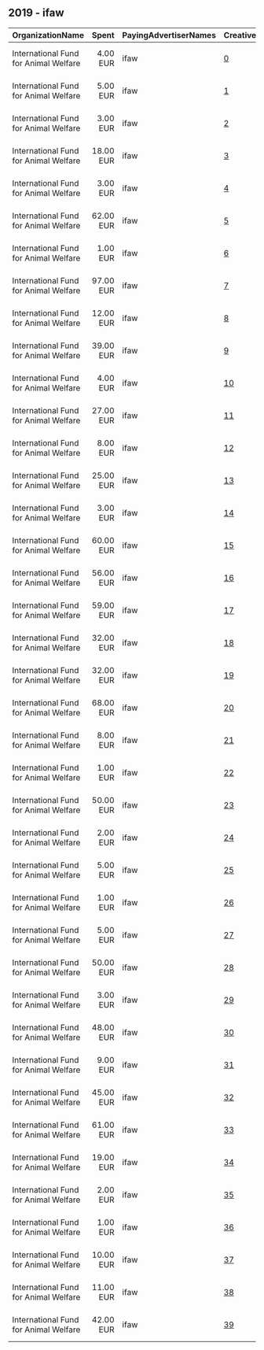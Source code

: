 ## 2019 - ifaw 
|OrganizationName|Spent|PayingAdvertiserNames|CreativeUrls|Impressions|Genders|AgeBrackets|CountryCodes|BillingAddresses|CandidateBallotInformation|
|:---|---:|:---|:---|---:|:---|:---|:---|:---|:---|
|International Fund for Animal Welfare|4.00 EUR|ifaw|[0](https://www.snap.com/political-ads/asset/cb9c2445beefff51016f41dbea843e2659de739800f583877c4fe0a4164beae3?mediaType=mp4)|3,621||18+|netherlands|"290 Summer St.,Yarmouth Port,02675,US"||
|International Fund for Animal Welfare|5.00 EUR|ifaw|[1](https://www.snap.com/political-ads/asset/cb9c2445beefff51016f41dbea843e2659de739800f583877c4fe0a4164beae3?mediaType=mp4)|5,048||18+|netherlands|"290 Summer St.,Yarmouth Port,02675,US"||
|International Fund for Animal Welfare|3.00 EUR|ifaw|[2](https://www.snap.com/political-ads/asset/871a63ba0e575d1357c90a2b0d4e0ab1e4cd12fe3c93db5a6434a00df52c3738?mediaType=mp4)|3,435||18+|netherlands|"290 Summer St.,Yarmouth Port,02675,US"||
|International Fund for Animal Welfare|18.00 EUR|ifaw|[3](https://www.snap.com/political-ads/asset/9a2d8ce178278b01f4fc11f1d11f7917af8a8b75c4f11b902ebc4ce705455fc0?mediaType=png)|17,069||18+|netherlands|"290 Summer St.,Yarmouth Port,02675,US"||
|International Fund for Animal Welfare|3.00 EUR|ifaw|[4](https://www.snap.com/political-ads/asset/9a2d8ce178278b01f4fc11f1d11f7917af8a8b75c4f11b902ebc4ce705455fc0?mediaType=png)|2,654||18+|netherlands|"290 Summer St.,Yarmouth Port,02675,US"||
|International Fund for Animal Welfare|62.00 EUR|ifaw|[5](https://www.snap.com/political-ads/asset/95ee7eaf0a5d33aeca53a3977b2a28e1f48d76f2ac8ffa495089c9b152c0f68a?mediaType=png)|44,597||18+|netherlands|"290 Summer St.,Yarmouth Port,02675,US"||
|International Fund for Animal Welfare|1.00 EUR|ifaw|[6](https://www.snap.com/political-ads/asset/871a63ba0e575d1357c90a2b0d4e0ab1e4cd12fe3c93db5a6434a00df52c3738?mediaType=mp4)|1,088||18+|netherlands|"290 Summer St.,Yarmouth Port,02675,US"||
|International Fund for Animal Welfare|97.00 EUR|ifaw|[7](https://www.snap.com/political-ads/asset/6275b4f9f9ef98c73258a40958e5e9d3223d2c05f25381f891731763a3efa63c?mediaType=png)|72,992||18+|netherlands|"290 Summer St.,Yarmouth Port,02675,US"||
|International Fund for Animal Welfare|12.00 EUR|ifaw|[8](https://www.snap.com/political-ads/asset/cb9c2445beefff51016f41dbea843e2659de739800f583877c4fe0a4164beae3?mediaType=mp4)|11,069||18+|netherlands|"290 Summer St.,Yarmouth Port,02675,US"||
|International Fund for Animal Welfare|39.00 EUR|ifaw|[9](https://www.snap.com/political-ads/asset/8f86ca20ed407ac89192e53877bd3394699b21bd3a29e7130e37f350f925e392?mediaType=png)|31,160||18+|netherlands|"290 Summer St.,Yarmouth Port,02675,US"||
|International Fund for Animal Welfare|4.00 EUR|ifaw|[10](https://www.snap.com/political-ads/asset/871a63ba0e575d1357c90a2b0d4e0ab1e4cd12fe3c93db5a6434a00df52c3738?mediaType=mp4)|4,293||18+|netherlands|"290 Summer St.,Yarmouth Port,02675,US"||
|International Fund for Animal Welfare|27.00 EUR|ifaw|[11](https://www.snap.com/political-ads/asset/d986f9f5e2c285eac1a1cb93353a51f9437ac474c8cf494288dc7ea12215f5d6?mediaType=png)|22,275||18+|netherlands|"290 Summer St.,Yarmouth Port,02675,US"||
|International Fund for Animal Welfare|8.00 EUR|ifaw|[12](https://www.snap.com/political-ads/asset/4b54acc21a2fb5117f196db9a06ef409171e5359f08f1d486956112d153d9ce1?mediaType=mp4)|7,130||18+|netherlands|"290 Summer St.,Yarmouth Port,02675,US"||
|International Fund for Animal Welfare|25.00 EUR|ifaw|[13](https://www.snap.com/political-ads/asset/57cb196fc2f223935ca0a65dca6c219b9c188337ec607afd091fe40e1ac428ea?mediaType=png)|20,684||18+|netherlands|"290 Summer St.,Yarmouth Port,02675,US"||
|International Fund for Animal Welfare|3.00 EUR|ifaw|[14](https://www.snap.com/political-ads/asset/9a2d8ce178278b01f4fc11f1d11f7917af8a8b75c4f11b902ebc4ce705455fc0?mediaType=png)|3,097||18+|netherlands|"290 Summer St.,Yarmouth Port,02675,US"||
|International Fund for Animal Welfare|60.00 EUR|ifaw|[15](https://www.snap.com/political-ads/asset/95ee7eaf0a5d33aeca53a3977b2a28e1f48d76f2ac8ffa495089c9b152c0f68a?mediaType=png)|39,843||18+|netherlands|"290 Summer St.,Yarmouth Port,02675,US"||
|International Fund for Animal Welfare|56.00 EUR|ifaw|[16](https://www.snap.com/political-ads/asset/ea09aa7f5290588b4ffaf827391dbf7df9e81089bb160985f01083692c151c38?mediaType=png)|42,966||18+|netherlands|"290 Summer St.,Yarmouth Port,02675,US"||
|International Fund for Animal Welfare|59.00 EUR|ifaw|[17](https://www.snap.com/political-ads/asset/d986f9f5e2c285eac1a1cb93353a51f9437ac474c8cf494288dc7ea12215f5d6?mediaType=png)|48,489||18+|netherlands|"290 Summer St.,Yarmouth Port,02675,US"||
|International Fund for Animal Welfare|32.00 EUR|ifaw|[18](https://www.snap.com/political-ads/asset/6275b4f9f9ef98c73258a40958e5e9d3223d2c05f25381f891731763a3efa63c?mediaType=png)|22,204||18+|netherlands|"290 Summer St.,Yarmouth Port,02675,US"||
|International Fund for Animal Welfare|32.00 EUR|ifaw|[19](https://www.snap.com/political-ads/asset/37418ecf29501d7709c44720581fe1ae8cb7bd36452902ce567bb0c2550cbe23?mediaType=png)|23,354||18+|netherlands|"290 Summer St.,Yarmouth Port,02675,US"||
|International Fund for Animal Welfare|68.00 EUR|ifaw|[20](https://www.snap.com/political-ads/asset/ea09aa7f5290588b4ffaf827391dbf7df9e81089bb160985f01083692c151c38?mediaType=png)|52,663||18+|netherlands|"290 Summer St.,Yarmouth Port,02675,US"||
|International Fund for Animal Welfare|8.00 EUR|ifaw|[21](https://www.snap.com/political-ads/asset/9a2d8ce178278b01f4fc11f1d11f7917af8a8b75c4f11b902ebc4ce705455fc0?mediaType=png)|7,732||18+|netherlands|"290 Summer St.,Yarmouth Port,02675,US"||
|International Fund for Animal Welfare|1.00 EUR|ifaw|[22](https://www.snap.com/political-ads/asset/cb9c2445beefff51016f41dbea843e2659de739800f583877c4fe0a4164beae3?mediaType=mp4)|966||18+|netherlands|"290 Summer St.,Yarmouth Port,02675,US"||
|International Fund for Animal Welfare|50.00 EUR|ifaw|[23](https://www.snap.com/political-ads/asset/57cb196fc2f223935ca0a65dca6c219b9c188337ec607afd091fe40e1ac428ea?mediaType=png)|38,832||18+|netherlands|"290 Summer St.,Yarmouth Port,02675,US"||
|International Fund for Animal Welfare|2.00 EUR|ifaw|[24](https://www.snap.com/political-ads/asset/4b54acc21a2fb5117f196db9a06ef409171e5359f08f1d486956112d153d9ce1?mediaType=mp4)|2,125||18+|netherlands|"290 Summer St.,Yarmouth Port,02675,US"||
|International Fund for Animal Welfare|5.00 EUR|ifaw|[25](https://www.snap.com/political-ads/asset/9a2d8ce178278b01f4fc11f1d11f7917af8a8b75c4f11b902ebc4ce705455fc0?mediaType=png)|5,447||18+|netherlands|"290 Summer St.,Yarmouth Port,02675,US"||
|International Fund for Animal Welfare|1.00 EUR|ifaw|[26](https://www.snap.com/political-ads/asset/cb9c2445beefff51016f41dbea843e2659de739800f583877c4fe0a4164beae3?mediaType=mp4)|1,264||18+|netherlands|"290 Summer St.,Yarmouth Port,02675,US"||
|International Fund for Animal Welfare|5.00 EUR|ifaw|[27](https://www.snap.com/political-ads/asset/4b54acc21a2fb5117f196db9a06ef409171e5359f08f1d486956112d153d9ce1?mediaType=mp4)|5,010||18+|netherlands|"290 Summer St.,Yarmouth Port,02675,US"||
|International Fund for Animal Welfare|50.00 EUR|ifaw|[28](https://www.snap.com/political-ads/asset/ea09aa7f5290588b4ffaf827391dbf7df9e81089bb160985f01083692c151c38?mediaType=png)|26,383||18+|netherlands|"290 Summer St.,Yarmouth Port,02675,US"||
|International Fund for Animal Welfare|3.00 EUR|ifaw|[29](https://www.snap.com/political-ads/asset/9a2d8ce178278b01f4fc11f1d11f7917af8a8b75c4f11b902ebc4ce705455fc0?mediaType=png)|3,074||18+|netherlands|"290 Summer St.,Yarmouth Port,02675,US"||
|International Fund for Animal Welfare|48.00 EUR|ifaw|[30](https://www.snap.com/political-ads/asset/37418ecf29501d7709c44720581fe1ae8cb7bd36452902ce567bb0c2550cbe23?mediaType=png)|24,916||18+|netherlands|"290 Summer St.,Yarmouth Port,02675,US"||
|International Fund for Animal Welfare|9.00 EUR|ifaw|[31](https://www.snap.com/political-ads/asset/4b54acc21a2fb5117f196db9a06ef409171e5359f08f1d486956112d153d9ce1?mediaType=mp4)|8,323||18+|netherlands|"290 Summer St.,Yarmouth Port,02675,US"||
|International Fund for Animal Welfare|45.00 EUR|ifaw|[32](https://www.snap.com/political-ads/asset/8f86ca20ed407ac89192e53877bd3394699b21bd3a29e7130e37f350f925e392?mediaType=png)|36,561||18+|netherlands|"290 Summer St.,Yarmouth Port,02675,US"||
|International Fund for Animal Welfare|61.00 EUR|ifaw|[33](https://www.snap.com/political-ads/asset/95ee7eaf0a5d33aeca53a3977b2a28e1f48d76f2ac8ffa495089c9b152c0f68a?mediaType=png)|30,783||18+|netherlands|"290 Summer St.,Yarmouth Port,02675,US"||
|International Fund for Animal Welfare|19.00 EUR|ifaw|[34](https://www.snap.com/political-ads/asset/6275b4f9f9ef98c73258a40958e5e9d3223d2c05f25381f891731763a3efa63c?mediaType=png)|14,277||18+|netherlands|"290 Summer St.,Yarmouth Port,02675,US"||
|International Fund for Animal Welfare|2.00 EUR|ifaw|[35](https://www.snap.com/political-ads/asset/4b54acc21a2fb5117f196db9a06ef409171e5359f08f1d486956112d153d9ce1?mediaType=mp4)|2,675||18+|netherlands|"290 Summer St.,Yarmouth Port,02675,US"||
|International Fund for Animal Welfare|1.00 EUR|ifaw|[36](https://www.snap.com/political-ads/asset/871a63ba0e575d1357c90a2b0d4e0ab1e4cd12fe3c93db5a6434a00df52c3738?mediaType=mp4)|1,061||18+|netherlands|"290 Summer St.,Yarmouth Port,02675,US"||
|International Fund for Animal Welfare|10.00 EUR|ifaw|[37](https://www.snap.com/political-ads/asset/4b54acc21a2fb5117f196db9a06ef409171e5359f08f1d486956112d153d9ce1?mediaType=mp4)|9,362||18+|netherlands|"290 Summer St.,Yarmouth Port,02675,US"||
|International Fund for Animal Welfare|11.00 EUR|ifaw|[38](https://www.snap.com/political-ads/asset/cb9c2445beefff51016f41dbea843e2659de739800f583877c4fe0a4164beae3?mediaType=mp4)|11,054||18+|netherlands|"290 Summer St.,Yarmouth Port,02675,US"||
|International Fund for Animal Welfare|42.00 EUR|ifaw|[39](https://www.snap.com/political-ads/asset/37418ecf29501d7709c44720581fe1ae8cb7bd36452902ce567bb0c2550cbe23?mediaType=png)|31,308||18+|netherlands|"290 Summer St.,Yarmouth Port,02675,US"||
